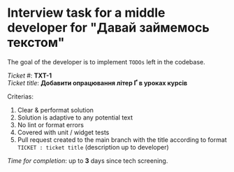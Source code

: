 # Interview task for a middle developer for "Давай займемось текстом"

The goal of the developer is to implement `TODOs` left in the codebase.   

*Ticket* #: **TXT-1**   
*Ticket title*: **Добавити опрацювання літер Ґ в уроках курсів**

Criterias:

1. Clear & performat solution
2. Solution is adaptive to any potential text
3. No lint or format errors
4. Covered with unit / widget tests
5. Pull request created to the main branch with the title according to format `TICKET : ticket title` (description up to developer)

*Time for completion*: up to **3** days since tech screening.
